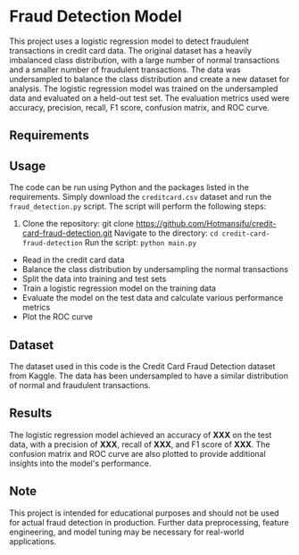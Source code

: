 # Fraud Detection Model

This project uses a logistic regression model to detect fraudulent transactions in credit card data. The original dataset has a heavily imbalanced class distribution, with a large number of normal transactions and a smaller number of fraudulent transactions. The data was undersampled to balance the class distribution and create a new dataset for analysis. The logistic regression model was trained on the undersampled data and evaluated on a held-out test set. The evaluation metrics used were accuracy, precision, recall, F1 score, confusion matrix, and ROC curve.

## Requirements


## Usage
The code can be run using Python and the packages listed in the requirements. Simply download the `creditcard.csv` dataset and run the `fraud_detection.py` script. The script will perform the following steps:
1. Clone the repository: git clone https://github.com/Hotmansifu/credit-card-fraud-detection.git
Navigate to the directory: ```cd credit-card-fraud-detection```
Run the script: ```python main.py```
- Read in the credit card data
- Balance the class distribution by undersampling the normal transactions
- Split the data into training and test sets
- Train a logistic regression model on the training data
- Evaluate the model on the test data and calculate various performance metrics
- Plot the ROC curve

## Dataset
The dataset used in this code is the Credit Card Fraud Detection dataset from Kaggle. The data has been undersampled to have a similar distribution of normal and fraudulent transactions.


## Results
The logistic regression model achieved an accuracy of **XXX** on the test data, with a precision of **XXX**, recall of **XXX**, and F1 score of **XXX**. The confusion matrix and ROC curve are also plotted to provide additional insights into the model's performance.

## Note
This project is intended for educational purposes and should not be used for actual fraud detection in production. Further data preprocessing, feature engineering, and model tuning may be necessary for real-world applications.
